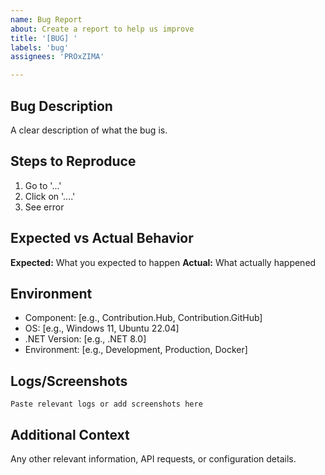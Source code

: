 ```yaml
---
name: Bug Report
about: Create a report to help us improve
title: '[BUG] '
labels: 'bug'
assignees: 'PROxZIMA'

---
```


## Bug Description
A clear description of what the bug is.

## Steps to Reproduce
1. Go to '...'
2. Click on '....'
3. See error

## Expected vs Actual Behavior
**Expected:** What you expected to happen
**Actual:** What actually happened

## Environment
- Component: [e.g., Contribution.Hub, Contribution.GitHub]
- OS: [e.g., Windows 11, Ubuntu 22.04]
- .NET Version: [e.g., .NET 8.0]
- Environment: [e.g., Development, Production, Docker]

## Logs/Screenshots
```
Paste relevant logs or add screenshots here
```

## Additional Context
Any other relevant information, API requests, or configuration details.